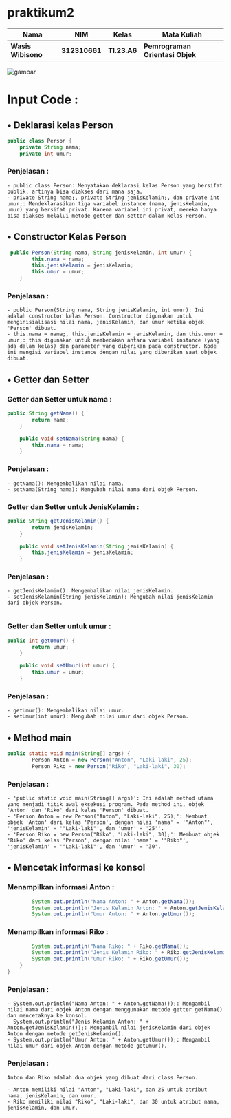 # praktikum2
|Nama|NIM|Kelas|Mata Kuliah|
|----|---|-----|------|
|**Wasis Wibisono**|**312310661**|**TI.23.A6**|**Pemrograman Orientasi Objek**|

![gambar](latihan1-gambar-diagram/ss1-latihan1.jpeg)

# Input Code :
## • Deklarasi kelas Person
```java
public class Person {
    private String nama;
    private int umur;
```
### Penjelasan :
```
- public class Person: Menyatakan deklarasi kelas Person yang bersifat publik, artinya bisa diakses dari mana saja.
- private String nama;, private String jenisKelamin;, dan private int umur;: Mendeklarasikan tiga variabel instance (nama, jenisKelamin, umur) yang bersifat privat. Karena variabel ini privat, mereka hanya bisa diakses melalui metode getter dan setter dalam kelas Person.
```

## • Constructor Kelas Person
```java
 public Person(String nama, String jenisKelamin, int umur) {
        this.nama = nama;
        this.jenisKelamin = jenisKelamin;
        this.umur = umur;
    }
```
### Penjelasan :
```
- public Person(String nama, String jenisKelamin, int umur): Ini adalah constructor kelas Person. Constructor digunakan untuk menginisialisasi nilai nama, jenisKelamin, dan umur ketika objek 'Person' dibuat.
- this.nama = nama;, this.jenisKelamin = jenisKelamin, dan this.umur = umur;: this digunakan untuk membedakan antara variabel instance (yang ada dalam kelas) dan parameter yang diberikan pada constructor. Kode ini mengisi variabel instance dengan nilai yang diberikan saat objek dibuat.
```

## • Getter dan Setter
### Getter dan Setter untuk nama :
```java
public String getNama() {
        return nama;
    }

    public void setNama(String nama) {
        this.nama = nama;
    }
```
### Penjelasan :
```
- getNama(): Mengembalikan nilai nama.
- setNama(String nama): Mengubah nilai nama dari objek Person.
```

### Getter dan Setter untuk JenisKelamin :
```java
public String getJenisKelamin() {
        return jenisKelamin;
    }

    public void setJenisKelamin(String jenisKelamin) {
        this.jenisKelamin = jenisKelamin;
    }
```
### Penjelasan :
```
- getJenisKelamin(): Mengembalikan nilai jenisKelamin.
- setJenisKelamin(String jenisKelamin): Mengubah nilai jenisKelamin dari objek Person.
 
```

### Getter dan Setter untuk umur :
```java
public int getUmur() {
        return umur;
    }

    public void setUmur(int umur) {
        this.umur = umur;
    }
```
### Penjelasan :
```
- getUmur(): Mengembalikan nilai umur.
- setUmur(int umur): Mengubah nilai umur dari objek Person.
```

##  • Method main
```java
public static void main(String[] args) {
        Person Anton = new Person("Anton", "Laki-laki", 25);
        Person Riko = new Person("Riko", "Laki-laki", 30);
```
### Penjelasan :
```
- 'public static void main(String[] args)': Ini adalah method utama yang menjadi titik awal eksekusi program. Pada method ini, objek 'Anton' dan 'Riko' dari kelas 'Person' dibuat.
- 'Person Anton = new Person("Anton", "Laki-laki", 25);': Membuat objek 'Anton' dari kelas 'Person', dengan nilai 'nama' = '"Anton"', 'jenisKelamin' = '"Laki-laki"', dan 'umur' = '25''.
- 'Person Riko = new Person("Riko", "Laki-laki", 30);': Membuat objek 'Riko' dari kelas 'Person', dengan nilai 'nama' = '"Riko"', 'jenisKelamin' = '"Laki-laki"', dan 'umur' = '30'.
```

## • Mencetak informasi ke konsol
### Menampilkan informasi Anton :
```java
        System.out.println("Nama Anton: " + Anton.getNama());
        System.out.println("Jenis Kelamin Anton: " + Anton.getJenisKelamin());
        System.out.println("Umur Anton: " + Anton.getUmur());
```
### Menampilkan informasi Riko :
```java
        System.out.println("Nama Riko: " + Riko.getNama());
        System.out.println("Jenis Kelamin Riko: " + Riko.getJenisKelamin());
        System.out.println("Umur Riko: " + Riko.getUmur());
    }
}
```
### Penjelasan :
```
- System.out.println("Nama Anton: " + Anton.getNama());: Mengambil nilai nama dari objek Anton dengan menggunakan metode getter getNama() dan mencetaknya ke konsol.
- System.out.println("Jenis Kelamin Anton: " + Anton.getJenisKelamin());: Mengambil nilai jenisKelamin dari objek Anton dengan metode getJenisKelamin().
- System.out.println("Umur Anton: " + Anton.getUmur());: Mengambil nilai umur dari objek Anton dengan metode getUmur().
```

### Penjelasan :
```
Anton dan Riko adalah dua objek yang dibuat dari class Person.

- Anton memiliki nilai "Anton", "Laki-laki", dan 25 untuk atribut nama, jenisKelamin, dan umur.
- Riko memiliki nilai "Riko", "Laki-laki", dan 30 untuk atribut nama, jenisKelamin, dan umur.
```
